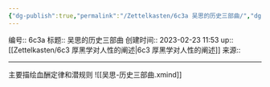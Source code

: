 ```yaml
---
{"dg-publish":true,"permalink":"/Zettelkasten/6c3a 吴思的历史三部曲/","dgPassFrontmatter":true}
---
```


编号:: 6c3a
标题:: 吴思的历史三部曲
创建时间:: 2023-02-23 11:53
up:: [[Zettelkasten/6c3 厚黑学对人性的阐述\|6c3 厚黑学对人性的阐述]]
来源:: 

---


主要描绘血酬定律和潜规则
![[吴思-历史三部曲.xmind]]
